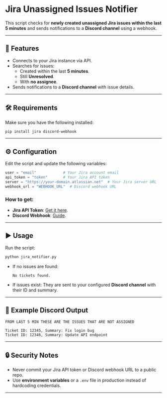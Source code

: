 # Jira Unassigned Issues Notifier

This script checks for **newly created unassigned Jira issues within the last 5 minutes** and sends notifications to a **Discord channel** using a webhook.

---

## 🚀 Features
- Connects to your Jira instance via API.
- Searches for issues:
  - Created within the last **5 minutes**.
  - Still **Unresolved**.
  - With **no assignee**.
- Sends notifications to a **Discord channel** with issue details.

---

## 🛠 Requirements
Make sure you have the following installed:

```bash
pip install jira discord-webhook
````

---

## ⚙️ Configuration

Edit the script and update the following variables:

```python
user = "email"            # Your Jira account email
api_token = "token"       # Your Jira API token
server = "https://your-domain.atlassian.net"  # Your Jira server URL
webhook_url = "WEBHOOK_URL"  # Discord webhook URL
```

### How to get:

* **Jira API Token**: [Get it here](https://id.atlassian.com/manage-profile/security/api-tokens).
* **Discord Webhook**: [Guide](https://support.discord.com/hc/en-us/articles/228383668-Intro-to-Webhooks).

---

## ▶️ Usage

Run the script:

```bash
python jira_notifier.py
```

* If no issues are found:

  ```
  No tickets found.
  ```

* If issues exist: They are sent to your configured **Discord channel** with their ID and summary.

---

## 📌 Example Discord Output

```
FROM LAST 5 MIN THESE ARE THE ISSUES THAT ARE NOT ASSIGNED

Ticket ID: 12345, Summary: Fix login bug
Ticket ID: 12346, Summary: Update API endpoint
```

---

## 🔒 Security Notes

* Never commit your Jira API token or Discord webhook URL to a public repo.
* Use **environment variables** or a `.env` file in production instead of hardcoding credentials.

---

```
